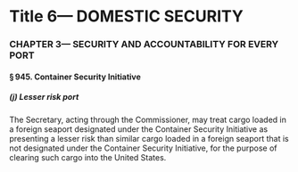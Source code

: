 
# Title 6— DOMESTIC SECURITY
### CHAPTER 3— SECURITY AND ACCOUNTABILITY FOR EVERY PORT
#### § 945. Container Security Initiative
##### (j) Lesser risk port

The Secretary, acting through the Commissioner, may treat cargo loaded in a foreign seaport designated under the Container Security Initiative as presenting a lesser risk than similar cargo loaded in a foreign seaport that is not designated under the Container Security Initiative, for the purpose of clearing such cargo into the United States.
